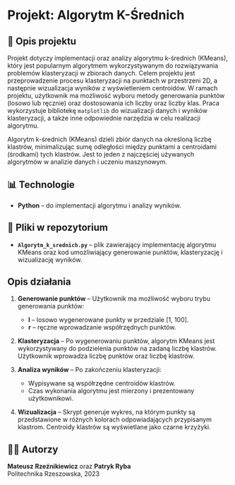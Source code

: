 # Projekt: Algorytm K-Średnich

## 📌 Opis projektu
Projekt dotyczy implementacji oraz analizy algorytmu k-średnich (KMeans), który jest popularnym algorytmem wykorzystywanym do rozwiązywania problemów klasteryzacji w zbiorach danych. Celem projektu jest przeprowadzenie procesu klasteryzacji na punktach w przestrzeni 2D, a następnie wizualizacja wyników z wyświetleniem centroidów. W ramach projektu, użytkownik ma możliwość wyboru metody generowania punktów (losowo lub ręcznie) oraz dostosowania ich liczby oraz liczby klas. Praca wykorzystuje bibliotekę `matplotlib` do wizualizacji danych i wyników klasteryzacji, a także inne odpowiednie narzędzia w celu realizacji algorytmu.

Algorytm k-średnich (KMeans) dzieli zbiór danych na określoną liczbę klastrów, minimalizując sumę odległości między punktami a centroidami (środkami) tych klastrów. Jest to jeden z najczęściej używanych algorytmów w analizie danych i uczeniu maszynowym.

## 📊 Technologie
- **Python** – do implementacji algorytmu i analizy wyników.

## 📁 Pliki w repozytorium
- **`Algorytm_k_srednich.py`** – plik zawierający implementację algorytmu KMeans oraz kod umożliwiający generowanie punktów, klasteryzację i wizualizację wyników.

## Opis działania

1. **Generowanie punktów** – Użytkownik ma możliwość wyboru trybu generowania punktów:
   - **l** – losowo wygenerowane punkty w przedziale [1, 100].
   - **r** – ręczne wprowadzanie współrzędnych punktów.
  
2. **Klasteryzacja** – Po wygenerowaniu punktów, algorytm KMeans jest wykorzystywany do podzielenia punktów na zadaną liczbę klastrów. Użytkownik wprowadza liczbę punktów oraz liczbę klastrów.

3. **Analiza wyników** – Po zakończeniu klasteryzacji:
   - Wypisywane są współrzędne centroidów klastrów.
   - Czas wykonania algorytmu jest mierzony i prezentowany użytkownikowi.
  
4. **Wizualizacja** – Skrypt generuje wykres, na którym punkty są przedstawione w różnych kolorach odpowiadających przypisanym klastrom. Centroidy klastrów są wyświetlane jako czarne krzyżyki.

## 👨‍💻 Autorzy
**Mateusz Rzeźnikiewicz** oraz **Patryk Ryba**  
Politechnika Rzeszowska, 2023  

